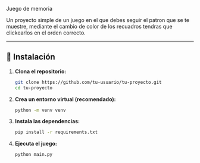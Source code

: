 Juego de memoria

Un proyecto simple de un juego en el que debes seguir el patron que se te muestre, mediante el cambio de color de los recuadros tendras que clickearlos en el orden correcto.

---

## 🚀 Instalación

1. **Clona el repositorio:**
   ```bash
   git clone https://github.com/tu-usuario/tu-proyecto.git
   cd tu-proyecto
   
2. **Crea un entorno virtual (recomendado):**
   ```bash
   python -m venv venv

3. **Instala las dependencias:**
   ```bash
   pip install -r requirements.txt

4. **Ejecuta el juego:**
   ```bash
   python main.py
